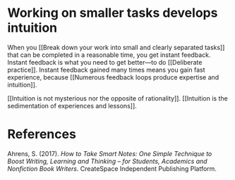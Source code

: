 # Working on smaller tasks develops intuition

When you [[Break down your work into small and clearly separated tasks]] that can be completed in a reasonable time, you get instant feedback. Instant feedback is what you need to get better—to do [[Deliberate practice]]. Instant feedback gained many times means you gain fast experience, because [[Numerous feedback loops produce expertise and intuition]].

[[Intuition is not mysterious nor the opposite of rationality]]. [[Intuition is the sedimentation of experiences and lessons]].

# References

Ahrens, S. (2017). *How to Take Smart Notes: One Simple Technique to Boost Writing, Learning and Thinking – for Students, Academics and Nonfiction Book Writers*. CreateSpace Independent Publishing Platform.

